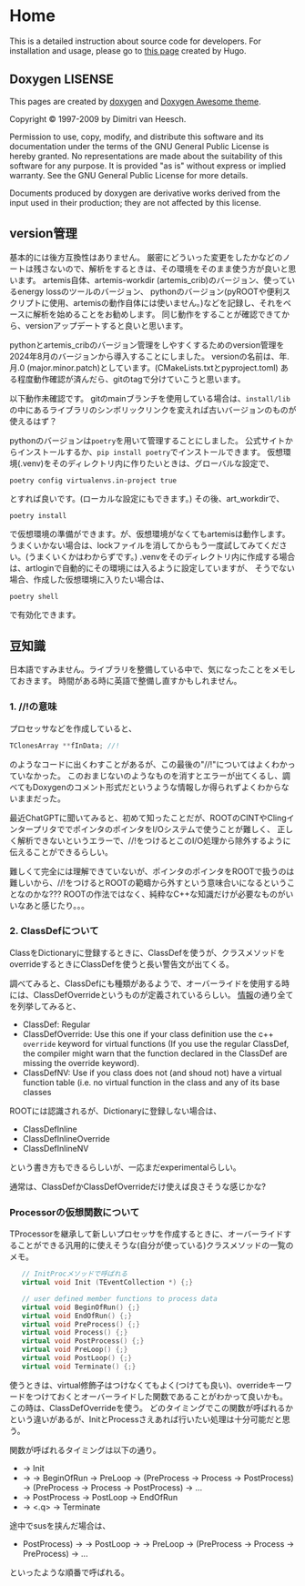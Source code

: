 # Home

This is a detailed instruction about source code for developers.
For installation and usage, please go to [this page](../..) created by Hugo.

## Doxygen LISENSE

This pages are created by [doxygen](https://www.doxygen.nl/) and [Doxygen Awesome theme](https://jothepro.github.io/doxygen-awesome-css/).

Copyright © 1997-2009 by Dimitri van Heesch.

Permission to use, copy, modify, and distribute this software and its documentation under the terms of the GNU General Public License is hereby granted. No representations are made about the suitability of this software for any purpose. It is provided "as is" without express or implied warranty. See the GNU General Public License for more details.

Documents produced by doxygen are derivative works derived from the input used in their production; they are not affected by this license.

## version管理

基本的には後方互換性はありません。
厳密にどういった変更をしたかなどのノートは残さないので、解析をするときは、その環境をそのまま使う方が良いと思います。
artemis自体、artemis-workdir (artemis_crib)のバージョン、使っているenergy lossのツールのバージョン、
pythonのバージョン(pyROOTや便利スクリプトに使用、artemisの動作自体には使いません。)などを記録し、それをベースに解析を始めることをお勧めします。
同じ動作をすることが確認できてから、versionアップデートすると良いと思います。

pythonとartemis_cribのバージョン管理をしやすくするためのversion管理を2024年8月のバージョンから導入することにしました。
versionの名前は、年.月.0 (major.minor.patch)としています。(CMakeLists.txtとpyproject.toml)
ある程度動作確認が済んだら、gitのtagで分けていこうと思います。

以下動作未確認です。
gitのmainブランチを使用している場合は、`install/lib`の中にあるライブラリのシンボリックリンクを変えれば古いバージョンのものが使えるはず？

pythonのバージョンは`poetry`を用いて管理することにしました。
公式サイトからインストールするか、`pip install poetry`でインストールできます。
仮想環境(.venv)をそのディレクトリ内に作りたいときは、グローバルな設定で、

```
poetry config virtualenvs.in-project true
```

とすれば良いです。(ローカルな設定にもできます。)
その後、art_workdirで、

```
poetry install
```

で仮想環境の準備ができます。が、仮想環境がなくてもartemisは動作します。
うまくいかない場合は、lockファイルを消してからもう一度試してみてください。(うまくいくかはわからずです。)
.venvをそのディレクトリ内に作成する場合は、artloginで自動的にその環境には入るように設定していますが、
そうでない場合、作成した仮想環境に入りたい場合は、

```
poetry shell
```

で有効化できます。

## 豆知識

日本語ですみません。ライブラリを整備している中で、気になったことをメモしておきます。
時間がある時に英語で整備し直すかもしれません。

### 1. //!の意味

プロセッサなどを作成していると、

```cpp
TClonesArray **fInData; //!
```

のようなコードに出くわすことがあるが、この最後の"//!"についてはよくわかっていなかった。
このおまじないのようなものを消すとエラーが出てくるし、調べてもDoxygenのコメント形式だというような情報しか得られずよくわからないままだった。

最近ChatGPTに聞いてみると、初めて知ったことだが、ROOTのCINTやClingインタープリタででポインタのポインタをI/Oシステムで使うことが難しく、
正しく解析できないというエラーで、//!をつけるとこのI/O処理から除外するように伝えることができるらしい。

難しくて完全には理解できていないが、ポインタのポインタをROOTで扱うのは難しいから、//!をつけるとROOTの範疇から外すという意味合いになるということなのかな???
ROOTの作法ではなく、純粋なC++な知識だけが必要なものがいいなあと感じたり。。。

### 2. ClassDefについて

ClassをDictionaryに登録するときに、ClassDefを使うが、クラスメソッドをoverrideするときにClassDefを使うと長い警告文が出てくる。

調べてみると、ClassDefにも種類があるようで、オーバーライドを使用する時には、ClassDefOverrideというものが定義されているらしい。
[情報](https://root-forum.cern.ch/t/classdef-variants/44736)の通り全てを列挙してみると、

- ClassDef: Regular
- ClassDefOverride: Use this one if your class definition use the c++ `override` keyword for virtual functions (If you use the regular ClassDef, the compiler might warn that the function declared in the ClassDef are missing the override keyword).
- ClassDefNV: Use if you class does not (and shoud not) have a virtual function table (i.e. no virtual function in the class and any of its base classes

ROOTには認識されるが、Dictionaryに登録しない場合は、

- ClassDefInline
- ClassDefInlineOverride
- ClassDefInlineNV

という書き方もできるらしいが、一応まだexperimentalらしい。

通常は、ClassDefかClassDefOverrideだけ使えば良さそうな感じかな?

### Processorの仮想関数について

TProcessorを継承して新しいプロセッサを作成するときに、オーバーライドすることができる汎用的に使えそうな(自分が使っている)クラスメソッドの一覧のメモ。

```cpp
   // InitProcメソッドで呼ばれる
   virtual void Init (TEventCollection *) {;}

   // user defined member functions to process data
   virtual void BeginOfRun() {;}
   virtual void EndOfRun() {;}
   virtual void PreProcess() {;}
   virtual void Process() {;}
   virtual void PostProcess() {;}
   virtual void PreLoop() {;}
   virtual void PostLoop() {;}
   virtual void Terminate() {;}
```

使うときは、virtual修飾子はつけなくてもよく(つけても良い)、overrideキーワードをつけておくとオーバーライドした関数であることがわかって良いかも。
この時は、ClassDefOverrideを使う。
どのタイミングでこの関数が呼ばれるかという違いがあるが、InitとProcessさえあれば行いたい処理は十分可能だと思う。

関数が呼ばれるタイミングは以下の通り。

- <add> -> Init
- -> <res> -> BeginOfRun -> PreLoop -> (PreProcess -> Process -> PostProcess) -> (PreProcess -> Process -> PostProcess) -> ...
- -> PostProcess -> PostLoop -> EndOfRun
- -> <.q> -> Terminate

途中でsusを挟んだ場合は、

- PostProcess) -> <sus> -> PostLoop -> <res> -> PreLoop -> (PreProcess -> Process -> PreProcess) -> ...

といったような順番で呼ばれる。
